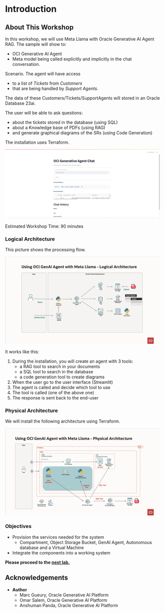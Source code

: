 
# Introduction

## About This Workshop
In this workshop, we will use Meta Llama with Oracle Generative AI Agent RAG. 
The sample will show to:
- OCI Generative AI Agent 
- Meta model being called explicitly and implicitly in the chat conversation. 

Scenario. The agent will have access 
- to a list of *Tickets* from *Customers* 
- that are being handled by *Support Agents*.

The data of these Customers/Tickets/SupportAgents will stored in an Oracle Database 23ai.

The user will be able to ask questions:
- about the tickets stored in the database (using SQL)
- about a Knowledge base of PDFs (using RAG) 
- and generate graphical diagrams of the SRs (using Code Generation)

The installation uses Terraform.

![Screenshot](images/app-screenshot.png)

Estimated Workshop Time: 90 minutes

### Logical Architecture

This picture shows the processing flow.

![Architecture](images/logical-architecture.png)

It works like this:
1. During the installation, you will create an agent with 3 tools:
    - a RAG tool to search in your documents
    - a SQL tool to search in the database
    - a code generation tool to create diagrams
1. When the user go to the user interface (Streamlit)
1. The agent is called and decide which tool to use
1. The tool is called (one of the above one)
1. The response is sent back to the end-user

### Physical Architecture

We will install the following architecture using Terraform.

![Physical Architecture](images/physical-architecture.png)

### Objectives

- Provision the services needed for the system
    - Compartment, Object Storage Bucket, GenAI Agent, Autonomous database and a Virtual Machine
- Integrate the components into a working system

**Please proceed to the [next lab.](#next)**

## Acknowledgements 

- **Author**
    - Marc Gueury, Oracle Generative AI Platform
    - Omar Salem, Oracle Generative AI Platform
    - Anshuman Panda, Oracle Generative AI Platform
